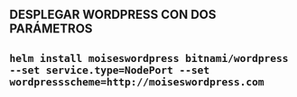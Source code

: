 ## DESPLEGAR WORDPRESS CON DOS PARÁMETROS


## `helm install moiseswordpress bitnami/wordpress --set service.type=NodePort --set wordpressscheme=http://moiseswordpress.com`
